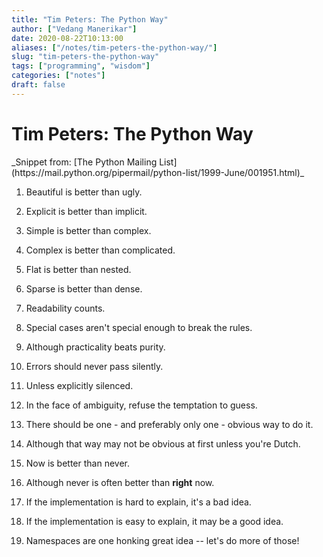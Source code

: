 ```yaml
---
title: "Tim Peters: The Python Way"
author: ["Vedang Manerikar"]
date: 2020-08-22T10:13:00
aliases: ["/notes/tim-peters-the-python-way/"]
slug: "tim-peters-the-python-way"
tags: ["programming", "wisdom"]
categories: ["notes"]
draft: false
---
```


<div class="ox-neuron-main">
<div class="ox-neuron-article">
<h1 class="ox-neuron-article-heading">Tim Peters: The Python Way</h1>
<div class="ox-neuron-article-contents">
_Snippet from: [The Python Mailing List](https://mail.python.org/pipermail/python-list/1999-June/001951.html)_

1.  Beautiful is better than ugly.

2.  Explicit is better than implicit.

3.  Simple is better than complex.

4.  Complex is better than complicated.

5.  Flat is better than nested.

6.  Sparse is better than dense.

7.  Readability counts.

8.  Special cases aren't special enough to break the rules.

9.  Although practicality beats purity.

10. Errors should never pass silently.

11. Unless explicitly silenced.

12. In the face of ambiguity, refuse the temptation to guess.

13. There should be one - and preferably only one - obvious way to do it.

14. Although that way may not be obvious at first unless you're Dutch.

15. Now is better than never.

16. Although never is often better than **right** now.

17. If the implementation is hard to explain, it's a bad idea.

18. If the implementation is easy to explain, it may be a good idea.

19. Namespaces are one honking great idea -- let's do more of those!

</div>
</div>
</div>
